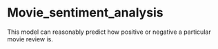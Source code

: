 # Movie_sentiment_analysis
This model can reasonably predict how positive or negative a particular movie review is.
